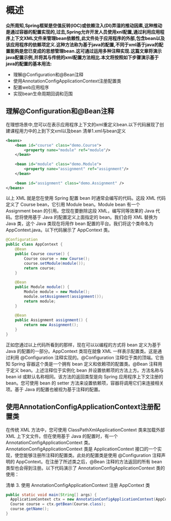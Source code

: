 # 概述
**众所周知,Spring框架是空值反转(IOC)或依赖注入(DI)弄湿的推动因素,这种推动是通过容器的配置实现的,过去,Spring允许开发人员使用xnl配置,通过利用应用程序上下文XML文件来管理bean依赖性,此文件处于应用程序的外部,包含bean以及该应用程序的依赖项定义.这种方法称为基于java的配置,不同于xml基于java的配置能购是您已变成的思想管理bean.这可通过运用多种注释实现.这篇文章将演示java配置示例,并将其与传统的xml配置方法相比.本文将按照如下步骤演示基于java的配置的基本用法:**
- 理解@Configuration和@Bean注释
- 使用AnnotationConfigApplicationContext注册配置类
- 配置web应用程序
- 实现bean生命周期回调和范围

## 理解@Configuration和@Bean注释
在理想场景中,您可以在表示应用程序上下文的xml重定义bean.以下代码展现了创建课程用力中的上到下文xml以及bean
清单1.xml与bean定义
```xml
<beans>
    <bean id="course" class="demo.Course">
        <property name="module" ref="module"/>
    </bean>
     
    <bean id="module" class="demo.Module">
        <property name="assignment" ref="assignment"/>
    </bean>
     
    <bean id="assignment" class="demo.Assignment" />
</beans>
```
以上 XML 就是您在使用 Spring 配置 bean 时通常会编写的代码。这段 XML 代码定义了 Course bean，它引用 Module bean。Module bean 有一个 Assignment bean 的引用。您现在要删除这段 XML，编写同等效果的 Java 代码。您将使用基于 Java 的配置定义上面指定的 bean。我们会将 XML 替换为 Java 类，这个 Java 类现在将用作 bean 配置的平台。我们将这个类命名为 AppContext.java。以下代码展示了 AppContext 类。
```java
@Configuration
public class AppContext {
    @Bean
    public Course course() {
        Course course = new Course();
        course.setModule(module());
        return course;
    }
 
    @Bean
    public Module module() {
        Module module = new Module();
        module.setAssignment(assignment());
        return module;
    }
 
    @Bean
    public Assignment assignment() {
        return new Assignment();
    }
}
```
正如您通过以上代码所看到的那样，现在可以以编程的方式将 bean 定义为基于 Java 的配置的一部分。AppContext 类现在就像 XML 一样表示配置类。这是通过利用 @Configuration 注释实现的。@Configuration 注释位于类的顶端。它告知 Spring 容器这个类是一个拥有 bean 定义和依赖项的配置类。@Bean 注释用于定义 bean。上述注释位于实例化 bean 并设置依赖项的方法上方。方法名称与 bean id 或默认名称相同。该方法的返回类型是向 Spring 应用程序上下文注册的 bean。您可使用 bean 的 setter 方法来设置依赖项，容器将调用它们来连接相关项。基于 Java 的配置也被视为基于注释的配置。
## 使用AnnotationConfigApplicationContext注册配置类
在传统 XML 方法中，您可使用 ClassPathXmlApplicationContext 类来加载外部 XML 上下文文件。但在使用基于 Java 的配置时，有一个 AnnotationConfigApplicationContext 类。AnnotationConfigApplicationContext 类是 ApplicationContext 接口的一个实现，使您能够注册所注释的配置类。此处的配置类是使用 @Configuration 注释声明的 AppContext。在注册了所述类之后，@Bean 注释的方法返回的所有 bean 类型也会得到注册。以下代码演示了 AnnotationConfigApplicationContext 类的使用：

清单 3. 使用 AnnotationConfigApplicationContext 注册 AppContext 类
```java
public static void main(String[] args) {
  ApplicationContext ctx = new AnnotationConfigApplicationContext(AppContext.class);
  Course course = ctx.getBean(Course.class);
  course.getName();
}
```